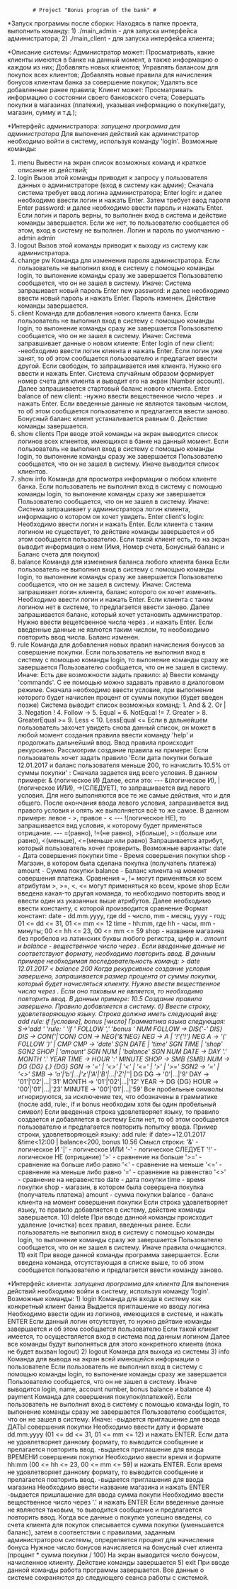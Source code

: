			# Project "Bonus program of the bank" #

*Запуск программы после сборки:
Находясь в папке проекта, выполнить команду:
	1) ./main_admin - для запуска интерфейса администратора;
	2) ./main_client - для запуска интерфейса клиента;

*Описание системы:
Администратор может:
	Просматривать, какие клиенты имеются в банке на данный момент, а также информацию о каждом из них;
	Добавлять новых клиентов;
	Управлять балансом для покупок всех клиентов;
	Добавлять новые правила для начисления бонусов клиентам банка за совершение покупок;
	Удалять все добавленные ранее правила;
Клиент может:
	Просматривать информацию о состоянии своего банковского счета;
	Совершать покупки в магазинах (платежи), указывая информацию о покупке(дату, магазин, сумму и т.д.);

*Интерфейс администратора:
*запущена программа для администратора*
Для выпонения действий как администратор необходимо войти в систему, используя команду 'login'.
Возможные команды:
1) menu 
	Вывести на экран список возможных команд и краткое описание их действий;
2) login
	Вызов этой команды приводит к запросу у пользователя данных о администраторе (вход в систему как админ);
	Сначала система требует ввод логина администратора;
		Enter login:
		и далее необходимо ввести логин и нажать Enter.
	Затем требует ввод пароля
		Enter password: 
		и далее необходимо ввести пароль и нажать Enter.
	Если логин и пароль верны, то выполнен вход в система и действие команды завершается.
	Если же нет, то пользователю сообщается об этом, вход в систему не выполнен.
	Логин и пароль по умолчанию -  admin admin
3) logout
	Вызов этой команды приводит к выходу из систему как администратора.
4) change pw
	Команда для изменения пароля администратора.
	Если пользователь не выполнил вход в систему с помощью команды login, то выпонение команды сразу же завершается
	Пользователю сообщается, что он не зашел в систему.
	Иначе:
	Система запрашивает новый пароль
		Enter new password:
		и далее необходимо ввести новый пароль и нажать Enter.
	Пароль изменен.
	Действие команды завершается.
5) client
	Команда для добавления нового клиента банка.
	Если пользователь не выполнил вход в систему с помощью команды login, то выпонение команды сразу же завершается
	Пользователю сообщается, что он не зашел в систему.
	Иначе:
	Система заправшивает данные о новом клиенте:
		Enter login of new client:
		-необходимо ввести логин клиента и нажать Enter.
	Если логин уже занят, то об этом сообщается пользователю и предлагает ввести другой.
	Если свободен, то запрашивается имя клиента. Нужно его ввести и нажать Enter.
	Система случайным образом формирует номер счета для клиента и выводит его на экран (Number account).
	Далее запрашивается стартовый баланс нового клиента.
		Enter balance of new client:
		-нужно ввести вещественное число через . и нажать Enter.
	Если введенные данные не являются таковым числом, то об этом сообщается пользователю и предлагается ввести заново.
	Бонусный баланс клиент устаналивается равным 0.
	Действие команды завершается.
6) show clients
	При вводе этой команды на экран выводится список логинов всех клиентов, имеющихся в банке на данный момент.
	Если пользователь не выполнил вход в систему с помощью команды login, то выпонение команды сразу же завершается
	Пользователю сообщается, что он не зашел в систему.
	Иначе выводится список клиентов.
7) show info
	Команда для просмотра информации о любом клиенте банка.
	Если пользователь не выполнил вход в систему с помощью команды login, то выпонение команды сразу же завершается
	Пользователю сообщается, что он не зашел в систему.
	Иначе:
		Система запрашивает у администратора логин клиента, информацию о котором он хочет увидеть.
			Enter client's login: 
		Необходимо ввести логин и нажать Enter.
		Если клиента с таким логином не существует, то действие команды завершается и об этом сообщается пользователю.
		Если такой клиент есть, то на экран выводит информация о нем (Имя, Номер счета, Бонусный баланс и Баланс счета для покупок)
8) balance
	Команда для изменения баланса любого клиента банка
	Если пользователь не выполнил вход в систему с помощью команды login, то выпонение команды сразу же завершается
	Пользователю сообщается, что он не зашел в систему.
	Иначе:
		Система запрашивает логин клиента, баланс которого он хочет изменить.
		Необходимо ввести логин и нажать Enter. Если клиента с таким логином нет в системе, то предлагается ввести заново.
		Далее запрашивается баланс, который хочет установить администратор.
		Нужно ввести вещетсвенное числа через . и нажать Enter.
		Если введенные данные не явлются таким числом, то необоходимо повторить ввод числа.
	Баланс изменен.
9) rule
	Команда для добавления новых правил начисления бонусов за совершение покупки.
	Если пользователь не выполнил вход в систему с помощью команды login, то выпонение команды сразу же завершается
	Пользователю сообщается, что он не зашел в систему.
	Иначе:
		Есть две возможности задать правило:
		a) Ввести команду 'commands'.
			С ее помощью можно задавать правило в диалоговом режиме.
			Сначала необходимо ввести условие, при выполнении которого будет начислен процент от суммы покупки (будет введен позже)
			Система выводит список возможных команд:
				1. And             &
				2. Or              |
				3. Negation        !
				4. Follow          ->
					5. Equal           =
					6. NotEqual        !=
					7. Greater         >
					8. GreaterEqual    >=
					9. Less            <
					10. LessEqual      <=
				Если в дальнейшем пользователь захочет увидеть снова данный список, он может в любой момент создания правила ввести команду 'help' и продолжать дальнейший ввод.
					Ввод правила происходит рекурсивно.
				Рассмотрим создание правила на примере:
					Если пользователь хочет задать правило 'Если дата покупки больше 12.01.2017 и баланс пользователя меньше 200, то начислить 10.5% от суммы покупки' :
				Сначала задается вид всего условия.
					В данном примере: & (логическое И)
				Далее, если это:
					--- &(логическое И), |(логическое ИЛИ), ->(СЛЕДУЕТ), то запрашивается вид левого условия.
						Для него выполняются все те же самые действия, что и для общего.
						После окончания ввода левого условия, запрашивается вид правого условия и опять же выполняется всё то же самое.
						В данном примере: левое - >, правое - <
							--- !(логическое НЕ), то запрашивается вид условия, к которому будет применяться отрицание.
							--- =(равно), !=(не равно), >(больше), >=(больше или равно), <(меньше), <=(меньше или равно)
							Запрашивается атрибут, который пользователь хочет проверить.
							Возможные варианты:
								date  -  Дата совершения покупки
								time  -  Время совершения покупки
								shop  -  Магазин, в котором была сделана покупка (получатель платежа)
								amount  -  Сумма покупки
								balance  -  Баланс клиента на момент совершения платежа.
							Сравнения =, != могут применяться ко всем атрибутам
									  >, >=, <, <= могут применяться ко всем, кроме shop
							Если введена какая-то другая команда, то необходимо повторить ввод и ввести один из указанных выше атрибутов.
							Далее необходимо ввести константу, с которой производится сравнение
							Формат констант:
								date  -  dd.mm.yyyy, где dd -  число, mm - месяц, yyyy - год; 01 <= dd <= 31, 01 <= mm <= 12
								time  -  hh:mm, где hh - часы, mm - минуты; 00 <= hh <= 23, 00 <= mm <= 59
								shop  -  название магазина без пробелов из латинских буквы любого регистра, цифр и _.
								amount и balance - вещественное число через .
							Если введенные данные не соответствуют формату, необходимо повторить ввод.
								В данным примере необходимая последовательность команд:
								>
								date
								12.01.2017
								<
								balance
								200
					Когда рекурсивное создание условия завершено, запрашивается размер процента от суммы покупки, который будет начисляться клиенту.
					Нужно ввести вещественное числа через .
					Если оно таковым не является, то необходимо повторить ввод.
					В данным примере: 10.5
					Создание правила завершено.
					Правило добавляется в систему.
				б) Ввести строку, удовлетворяющую языку.
				Строка должна иметь следующий вид:
				add rule: if [условие], bonus [число]
				Грамматика языка следующая:
					S->'add ' 'rule: ' 'if ' FOLLOW ',' 'bonus ' NUM 
					FOLLOW -> DIS{'-' DIS}
					DIS -> CON{'|'CON}
					CON -> NEG{'&'NEG}
					NEG -> A | '!'{'!'} NEG
					A -> '(' FOLLOW ')' | CMP
					CMP -> 'date' SGN DATE | 'time' SGN TIME | 'shop' SGN2 SHOP | 'amount' SGN NUM | 'balance' SGN NUM
					DATE -> DAY '.' MONTH '.' YEAR
					TIME -> HOUR ':' MINUTE
					SHOP -> SMB {SMB}
					NUM -> DG {DG} {.} {DG}
					SGN -> '=' | '<>' | '<' | '<=' | '>' | '>='
					SGN2 -> '=' | '<>'
					SMB -> 'a'|'b'|...|'z'|'A'|'B'|...|'Z'|'_'| DG
					DG -> '0'|...|'9'
					DAY -> '01'|'02'|...|'31'
					MONTH -> '01'|'02'|...|'12'
					YEAR -> DG {DG}
					HOUR -> '00'|'01'|...|'23'
					MINUTE -> '00'|'01'|...|'59'
				Все пробельные символы игнорируются, за исключение тех, что обозначены в грамматике (после add, rule:, if и bonus необходим хотя бы один пробельный символ)
				Если введенная строка удовлетворяет языку, то правило создается и добавляется в систему
				Если нет, то об этом сообщается пользователю и предлагается повторить попытку ввода.
				Пример строки, удовлетворяющей языку:
					add rule: if date>=12.01.2017 &time<12:00 | balance<200, bonus 10.56
				Смысл строки:
					'&'   - логическое И
					'|'   - логическое ИЛИ
					'-'   - логическое СЛЕДУЕТ
					'!'   - логическое НЕ (отрицание)
					'>'   - сравнение на больше
					'>='  - сравнение на больше либо равно
					'<'   - сравнение на меньше
					'<='  - сравнение на меньше либо равно
					'='   - сравнение на равенство
					'<>'  - сравнение на неравенство
					date - дата покупки
					time - время покупки
					shop - магазин, в котором была совершена покупка (получатель платежа)
					amount -  сумма покупки
					balance -  баланс клиента на момент совершения покупки
				Если строка удовлетворяет языку, то правило добавляется в систему, действие команды завершается.
	10) delete
		При вводе данной команды происходит удаление (очистка) всех правил, введенных ранее.
		Если пользователь не выполнил вход в систему с помощью команды login, то выпонение команды сразу же завершается
		Пользователю сообщается, что он не зашел в систему.
		Иначе правила очищаются.
	11) exit
		При вводе данной команды программа завершается.
Если введена команда, отсутствующая в списке выше, то об этом сообщается пользователю и предлагается ввести команду заново.

*Интерфейс клиента:
*запущена программа для клиента*
Для выпонения действий необходимо войти в систему, используя команду 'login'.
Возможные команды:
	1) login
		Команда для входа в систему как конкретный клиент банка
		Выдается приглашение ко вводу логина
		Необходимо ввести один из логинов, имеющихся в системе, и нажать  ENTER
		Если данный логин отсутствует, то нужно дейтвие команды завершается и об этом сообщается пользователю
		Если такой клиент имеется, то осуществляется вход в система под данным логином
		Далее все команды будут выполняться для этого конкретного клиента (пока не будет вызван logout)
	2) logout
		Команда для выхода из системы
	3) info
		Команда для вывода на экран всей имеющейся информации о пользователе
		Если пользователь не выполнил вход в систему с помощью команды login, то выпонение команды сразу же завершается
		Пользователю сообщается, что он не зашел в систему.
		Иначе выводитcя login, name, account number, bonus balance и balance
	4) payment
		Команда для совершения покупок(платежей).
		Если пользователь не выполнил вход в систему с помощью команды login, то выпонение команды сразу же завершается
		Пользователю сообщается, что он не зашел в систему.
		Иначе:
			-выдается приглашение для ввода ДАТЫ совершения покупки
				Необходимо ввести дату и формате dd.mm.yyyy (01 <= dd <= 31, 01 <= mm <= 12) и нажать ENTER.
				Если дата не удовлетворяет данному формату, то выводится сообщение и прелагается повторить ввод.
			-выдается приглашение для ввода ВРЕМЕНИ совершения покупки
				Необходимо ввести время и формате hh:mm (00 <= hh <= 23, 00 <= mm <= 59) и нажать ENTER.
				Если время не удовлетворяет данному формату, то выводится сообщение и прелагается повторить ввод.
			-выдается приглашения для ввода магазина
				Необходимо ввести название магазина и нажать ENTER
			-выдается пришлашение для ввода сумма покупи
				Необходимо ввести вещественное число через '.' и нажать ENTER
				Если введенные данные не являются таковым, то выводится сообщение и предлагается повторить ввод.
				Когда все данные о покупке успешно введены, со счета клиента для покупок списывается сумма покупки (уменьшается баланс),
			затем в соответствии с правилами, заданным администратором системы, определяется процент для начисления бонуса
			Нужное число бонусов начисляется на бонусный счет клиента (процент * сумма покупки / 100)
			На экран выводится число бонусом, начисленное клиенту.
			Действие команды завершается
	5) exit
		При вводе данной команды работа программы завершается.
	Все данные о системе сохраняются до следующего сеанса работы с системой.









